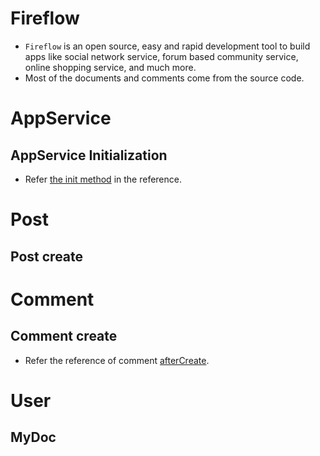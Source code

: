 # Fireflow

* `Fireflow` is an open source, easy and rapid development tool to build apps like social network service, forum based community service, online shopping service, and much more.
* Most of the documents and comments come from the source code.



# AppService

## AppService Initialization

- Refer [the init method](https://pub.dev/documentation/fireflow/latest/fireflow/AppService/init.html) in the reference.


# Post

## Post create


# Comment

## Comment create


- Refer the reference of comment [afterCreate](https://pub.dev/documentation/fireflow/latest/fireflow/CommentService/afterCreate.html).


# User

## MyDoc

